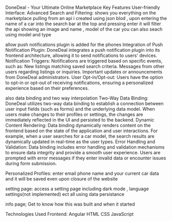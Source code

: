 DoneDeal - Your Ultimate Online Marketplace
Key Features
User-friendly Interface:
Advanced Search and Filtering:
shows you everything on the marketplace pulling from an api i created using json blod , upon entering the name of a car into the search bar at the top and pressing enter it will filter the api showing an image and name , model of the car
you can also seach using model and type


allow push notifications plugin is added for the phones
Integration of Push Notification Plugin:
DoneDeal integrates a push notification plugin into its frontend architecture, allowing it to send notifications to users' devices.
Notification Triggers:
Notifications are triggered based on specific events, such as:
New listings matching saved search criteria.
Messages from other users regarding listings or inquiries.
Important updates or announcements from DoneDeal administrators.
User Opt-in/Opt-out:
Users have the option to opt-in or opt-out of receiving notifications, ensuring a personalized experience based on their preferences.



also data binding and two way interpolation
Two-Way Data Binding:
DoneDeal utilizes two-way data binding to establish a connection between user input fields (such as forms) and the underlying data model.
When users make changes to their profiles or settings, the changes are immediately reflected in the UI and persisted to the backend.
Dynamic Content Rendering:
Data binding dynamically renders content on the frontend based on the state of the application and user interactions.
For example, when a user searches for a car model, the search results are dynamically updated in real-time as the user types.
Error Handling and Validation:
Data binding includes error handling and validation mechanisms to ensure data integrity and provide a smooth user experience.
Users are prompted with error messages if they enter invalid data or encounter issues during form submission.



Personalized Profiles:
enter email phone name and your current car data and it will be saved even upon closure of the website

setting page:
access a setting page including dark mode , language settings(not implemented) ect all using data persistance 

info page;
Get to know how this was built and when it started

Technologies Used
Frontend:
Angular
HTML
CSS
JavaScript
